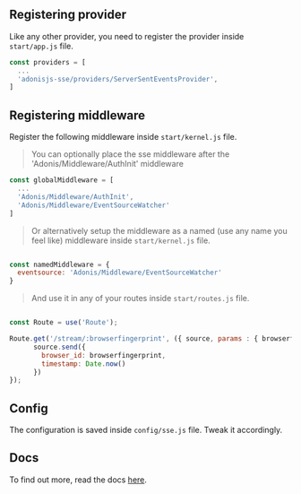 ## Registering provider

Like any other provider, you need to register the provider inside `start/app.js` file.

```js
const providers = [
  ...
  'adonisjs-sse/providers/ServerSentEventsProvider',
]
```
## Registering middleware

Register the following middleware inside `start/kernel.js` file. 

>You can optionally place the sse middleware after the 'Adonis/Middleware/AuthInit' middleware

```js
const globalMiddleware = [
  ...
  'Adonis/Middleware/AuthInit',
  'Adonis/Middleware/EventSourceWatcher'
]
```
>Or alternatively setup the middleware as a named (use any name you feel like) middleware inside `start/kernel.js` file.

```js

const namedMiddleware = {
  eventsource: 'Adonis/Middleware/EventSourceWatcher'
}

```

>And use it in any of your routes inside `start/routes.js` file.

```js

const Route = use('Route');

Route.get('/stream/:browserfingerprint', ({ source, params : { browserfingerprint } }) => {
      source.send({
        browser_id: browserfingerprint,
        timestamp: Date.now()
      })
});

```

## Config

The configuration is saved inside `config/sse.js` file. Tweak it accordingly.

## Docs

To find out more, read the docs [here](https://github.com/stitchng/adonis-sse).
